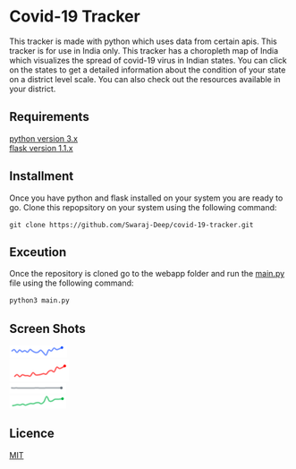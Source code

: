 # Covid-19 Tracker

This tracker is made with python which uses data from certain apis. This tracker is for use in India only. This tracker has a choropleth map of India which visualizes the spread of covid-19 virus in Indian states. You can click on the states to get a detailed information about the condition of your state on a district level scale. You can also check out the resources available in your district.

## Requirements

[python version 3.x](https://www.python.org/download/releases/3.0/)  
[flask version 1.1.x](https://pypi.org/project/Flask/)

## Installment

Once you have python and flask installed on your system you are ready to go. Clone this repopsitory on your system using the following command:

``` git
git clone https://github.com/Swaraj-Deep/covid-19-tracker.git
```

## Exceution

Once the repository is cloned go to the webapp folder and run the [main.py](/) file using the following command:

``` bash
python3 main.py
```

## Screen Shots

![Front Page](/static/uploads/active.png)  
![Second Page](/static/uploads/confirmed.png)  
![Third Page](/static/uploads/deceased.png)  
![Fourth Page](/static/uploads/recovered.png)

## Licence

[MIT](https://opensource.org/licenses/MIT)
